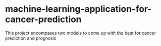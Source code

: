 # machine-learning-application-for-cancer-prediction
This project encompases two models to come up with the best for cancer prediction and prognosis
